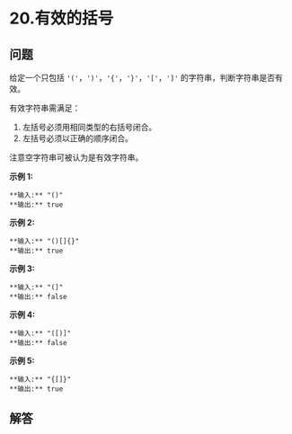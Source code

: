 # 20.有效的括号

## 问题

给定一个只包括 `'('`，`')'`，`'{'`，`'}'`，`'['`，`']'` 的字符串，判断字符串是否有效。

有效字符串需满足：

1. 左括号必须用相同类型的右括号闭合。
2. 左括号必须以正确的顺序闭合。

注意空字符串可被认为是有效字符串。

**示例 1:**

```
**输入:** "()"
**输出:** true

```

**示例 2:**

```
**输入:** "()[]{}"
**输出:** true

```

**示例 3:**

```
**输入:** "(]"
**输出:** false

```

**示例 4:**

```
**输入:** "([)]"
**输出:** false

```

**示例 5:**

```
**输入:** "{[]}"
**输出:** true
```



## 解答

